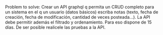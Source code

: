 Problem to solve:
Crear un API graphql q permita un CRUD completo para un sistema en el q un usuario (datos básicos) escriba notas (texto, fecha de creación, fecha de modificación, cantidad de veces posteada...). La API debe permitir además el filtrado y ordenamiento. Para eso dispone de 15 días. De ser posible realicele las pruebas a la API.